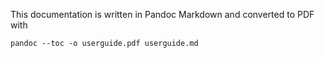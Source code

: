 This documentation is written in Pandoc Markdown and converted to PDF with

    pandoc --toc -o userguide.pdf userguide.md

